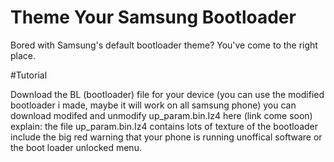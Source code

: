 # Theme Your Samsung Bootloader
Bored with Samsung's default bootloader theme? You've come to the right place.

#Tutorial

Download the BL (bootloader) file for your device (you can use the modified bootloader i made, maybe it will work on all samsung phone)
you can download modifed and unmodify up_param.bin.Iz4 here (link come soon) explain: the file up_param.bin.Iz4 contains lots of texture of the bootloader include the big red warning that your phone is running unoffical software or the boot loader unlocked menu.
